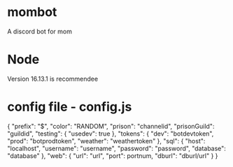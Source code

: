 # mombot

A discord bot for mom

# Node

Version 16.13.1 is recommendee

# config file - config.js

{
"prefix": "$",
"color": "RANDOM",
"prison": "channelid",
"prisonGuild": "guildid",
"testing": {
"usedev": true
},
"tokens": {
"dev": "botdevtoken",
"prod": "botprodtoken",
"weather": "weathertoken"
},
"sql": {
"host": "localhost",
"username": "username",
"password": "password",
"database": "database"
},
"web": {
"url": "url",
"port": portnum,
"dburl": "dburl/url"
}
}
